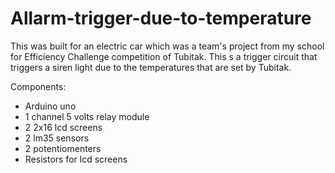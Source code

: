# Allarm-trigger-due-to-temperature

This was built for an electric car which was a team's project from my school for Efficiency Challenge competition of Tubitak. This s a trigger circuit that triggers a siren light due to the temperatures that are set by Tubitak.

Components:
- Arduino uno
- 1 channel 5 volts relay module
- 2 2x16 lcd screens
- 2 lm35 sensors
- 2 potentiomenters
- Resistors for lcd screens
